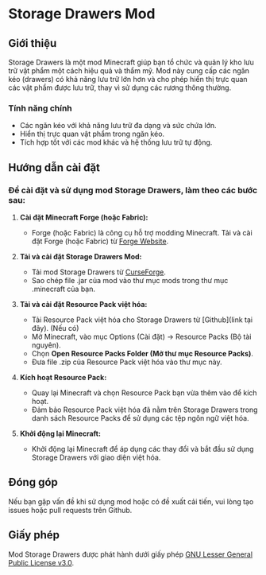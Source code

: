 # Storage Drawers Mod

## Giới thiệu
Storage Drawers là một mod Minecraft giúp bạn tổ chức và quản lý kho lưu trữ vật phẩm một cách hiệu quả và thẩm mỹ. Mod này cung cấp các ngăn kéo (drawers) có khả năng lưu trữ lớn hơn và cho phép hiển thị trực quan các vật phẩm được lưu trữ, thay vì sử dụng các rương thông thường.

### Tính năng chính
- Các ngăn kéo với khả năng lưu trữ đa dạng và sức chứa lớn.
- Hiển thị trực quan vật phẩm trong ngăn kéo.
- Tích hợp tốt với các mod khác và hệ thống lưu trữ tự động.

## Hướng dẫn cài đặt

### Để cài đặt và sử dụng mod Storage Drawers, làm theo các bước sau:

1. **Cài đặt Minecraft Forge (hoặc Fabric):**
   - Forge (hoặc Fabric) là công cụ hỗ trợ modding Minecraft. Tải và cài đặt Forge (hoặc Fabric) từ [Forge Website](https://files.minecraftforge.net/).

2. **Tải và cài đặt Storage Drawers Mod:**
   - Tải mod Storage Drawers từ [CurseForge](https://www.curseforge.com/minecraft/mc-mods/storage-drawers/files).
   - Sao chép file .jar của mod vào thư mục mods trong thư mục .minecraft của bạn.

3. **Tải và cài đặt Resource Pack việt hóa:**
   - Tải Resource Pack việt hóa cho Storage Drawers từ [Github](link tại đây). (Nếu có)
   - Mở Minecraft, vào mục Options (Cài đặt) -> Resource Packs (Bộ tài nguyên).
   - Chọn **Open Resource Packs Folder (Mở thư mục Resource Packs)**.
   - Đưa file .zip của Resource Pack việt hóa vào thư mục này.

4. **Kích hoạt Resource Pack:**
   - Quay lại Minecraft và chọn Resource Pack bạn vừa thêm vào để kích hoạt.
   - Đảm bảo Resource Pack việt hóa đã nằm trên Storage Drawers trong danh sách Resource Packs để sử dụng các tệp ngôn ngữ việt hóa.

5. **Khởi động lại Minecraft:**
   - Khởi động lại Minecraft để áp dụng các thay đổi và bắt đầu sử dụng Storage Drawers với giao diện việt hóa.

## Đóng góp
Nếu bạn gặp vấn đề khi sử dụng mod hoặc có đề xuất cải tiến, vui lòng tạo issues hoặc pull requests trên Github.

## Giấy phép
Mod Storage Drawers được phát hành dưới giấy phép [GNU Lesser General Public License v3.0](https://www.gnu.org/licenses/lgpl-3.0.html).
